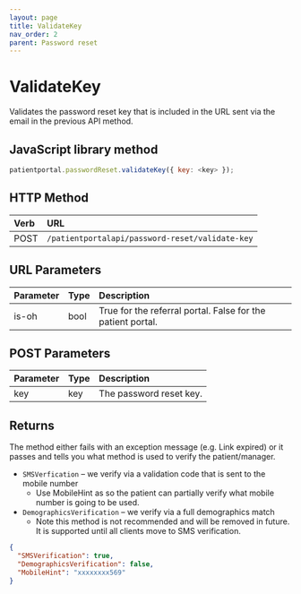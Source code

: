 ```yaml
---
layout: page
title: ValidateKey
nav_order: 2
parent: Password reset
---
```


# ValidateKey

Validates the password reset key that is included in the URL sent via the email in the previous API method.

## JavaScript library method

```javascript
patientportal.passwordReset.validateKey({ key: <key> });
```

## HTTP Method

| Verb | URL                                               |
|:-----|:--------------------------------------------------|
| POST | `/patientportalapi/password-reset/validate-key` |

## URL Parameters

| Parameter | Type   | Description                                                 |
|:----------|:-------|:------------------------------------------------------------|
| is-oh | bool | True for the referral portal. False for the patient portal. |

## POST Parameters

| Parameter | Type   | Description                                                 |
|:----------|:-------|:------------------------------------------------------------|
| key | key | The password reset key. |

## Returns

The method either fails with an exception message (e.g. Link expired) or it passes and tells you what method is used to verify the patient/manager.

- `SMSVerfication` – we verify via a validation code that is sent to the mobile number
  - Use MobileHint as so the patient can partially verify what mobile number is going to be used.
- `DemographicsVerification` – we verify via a full demographics match
  - Note this method is not recommended and will be removed in future. It is supported until all clients move to SMS verification.

```json
{
  "SMSVerification": true,
  "DemographicsVerification": false,
  "MobileHint": "xxxxxxxx569"
}
```

